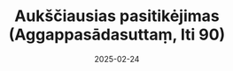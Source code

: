 ---
layout: page
title: 'Aukščiausias pasitikėjimas (Aggappasādasuttaṃ, Iti 90)'
category: bylota
index:
- Buda
- Mokymas (Dhamma)
- Bendruomenė (Saṅgha)
sortIndex: 90
suttacentral: iti90
date: 2025-02-24
tags:
- Buda
- Mokymas (Dhamma)
- Bendruomenė (Saṅgha)
---